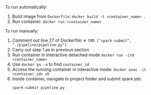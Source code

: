 To run automatically:
1. Build image from `Dockerfile`: `docker build -t <container_name> .`
2. Run container: `docker run <container_name>`

To run manually:
1. Comment out line 27 of Dockerfile: `# CMD ["spark-submit", "./pipeline/pipeline.py"]`
2. Carry out step 1 as in previous section
3. Run container in interactive detached mode `docker run -itd <container_name>`
4. Use `docker ps -a` to find `container_id`
5. Access the running container in interactive mode: `docker exec -it <container_id> sh`
6. Inside container, navigate to project folder and submit spark job: 
	```shell
	spark-submit pipeline.py
	```
